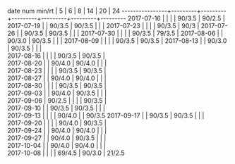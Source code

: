 date num min/rt |    5    |    6    |    8    |    14   |    20   |    24
----------------+---------+---------+---------+---------+---------+---------
2017-07-16      |         |         |         |  90/3.5 |  90/2.5 |
2017-07-19      |         |  90/3.5 |  90/3.5 |         |         |
2017-07-23      |         |         |         |  90/3.5 |  90/3   |
2017-07-26      |         |  90/3.5 |  90/3.5 |         |         |
2017-07-30      |         |         |         |  90/3.5 |  79/3.5 |
2017-08-06      |         |  90/3.0 |  90/3.5 |         |         |
2017-08-09      |         |         |         |  90/3.5 |  90/3.5 |
2017-08-13      |         |  90/3.0 |  90/3.5 |         |         |        
2017-08-16      |         |         |         |  90/3.5 |  90/3.5 |        
2017-08-20      |         |  90/4.0 |  90/4.0 |         |         |        
2017-08-23      |         |         |         |  90/3.5 |  90/3.5 |        
2017-08-27      |         |  90/4.0 |  90/4.0 |         |         |        
2017-08-30      |         |         |         |  90/3.5 |  90/3.5 |        
2017-09-03      |         |  90/4.0 |  90/3.5 |         |         |        
2017-09-06      |  90/2.5 |         |         |         |  90/3.5 |        
2017-09-10      |         |  90/3.5 |  90/3.5 |         |         |        
2017-09-13      |         |         |         |  90/4.0 |         |  90/3.5
2017-09-17      |         |  90/3.5 |  90/3.5 |         |         |        
2017-09-20      |         |         |         |  90/4.0 |  90/3.5 |        
2017-09-24      |         |  90/4.0 |  90/4.0 |         |         |        
2017-09-27      |         |  90/4.0 |  90/3.5 |         |         |        
2017-10-04      |         |  90/4.0 |  90/4.0 |         |         |        
2017-10-08      |         |         |         |  69/4.5 |  90/3.0 |  21/2.5
